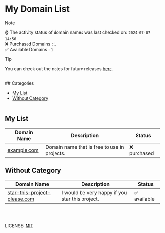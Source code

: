 # My Domain List

> [!NOTE]  
> ⌚ The activity status of domain names was last checked on: `2024-07-07 14:56`   
> ❌ Purchased Domains : `1`    
> ✅ Available Domains : `1`

> [!TIP]  
> You can check out the notes for future releases [here](notes.md).

<br />
## Categories

- [My List](#my-list)
- [Without Category](#without-category)
<br /><br />
## My List
| Domain Name | Description | Status |
|-------------|-------------|--------|
| <a href="https://whois.com/whois/example.com" target="_blank">example.com</a> | Domain name that is free to use in projects. | ❌ purchased |
## Without Category
| Domain Name | Description | Status |
|-------------|-------------|--------|
| <a href="https://whois.com/whois/star-this-project-please.com" target="_blank">star-this-project-please.com</a> | I would be very happy if you star this project. | ✅ available |

<br /><br />


LICENSE: [MIT](LICENSE)